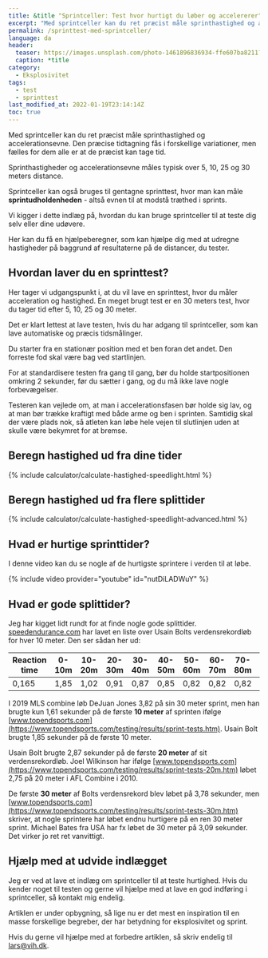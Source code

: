 ```yaml
---
title: &title "Sprintceller: Test hvor hurtigt du løber og accelererer"
excerpt: "Med sprintceller kan du ret præcist måle sprinthastighed og accelerationsevne. Den præcise tidtagning fås i forskellige variationer, men fælles for dem alle er at de præcist kan tage tid."
permalink: /sprinttest-med-sprintceller/
language: da
header:
  teaser: https://images.unsplash.com/photo-1461896836934-ffe607ba8211?ixlib=rb-1.2.1&ixid=MnwxMjA3fDB8MHxwaG90by1wYWdlfHx8fGVufDB8fHx8&auto=format&fit=crop&h=300&w=400&q=10
  caption: *title
category:
  - Eksplosivitet
tags:
  - test
  - sprinttest
last_modified_at: 2022-01-19T23:14:14Z
toc: true
---
```


Med sprintceller kan du ret præcist måle sprinthastighed og accelerationsevne. Den præcise tidtagning fås i forskellige variationer, men fælles for dem alle er at de præcist kan tage tid.

Sprinthastigheder og accelerationsevne måles typisk over 5, 10, 25 og 30 meters distance.

Sprintceller kan også bruges til gentagne sprinttest, hvor man kan måle **sprintudholdenheden** - altså evnen til at modstå træthed i sprints.

Vi kigger i dette indlæg på, hvordan du kan bruge sprintceller til at teste dig selv eller dine udøvere.

Her kan du få en hjælpeberegner, som kan hjælpe dig med at udregne hastigheder på baggrund af resultaterne på de distancer, du tester.

## Hvordan laver du en sprinttest?

Her tager vi udgangspunkt i, at du vil lave en sprinttest, hvor du måler acceleration og hastighed. En meget brugt test er en 30 meters test, hvor du tager tid efter 5, 10, 25 og 30 meter.

Det er klart lettest at lave testen, hvis du har adgang til sprintceller, som kan lave automatiske og præcis tidsmålinger.

Du starter fra en stationær position med et ben foran det andet. Den forreste fod skal være bag ved startlinjen. 

For at standardisere testen fra gang til gang, bør du holde startpositionen omkring 2 sekunder, før du sætter i gang, og du må ikke lave nogle forbevægelser.

Testeren kan vejlede om, at man i accelerationsfasen bør holde sig lav, og at man bør trække kraftigt med både arme og ben i sprinten. Samtidig skal der være plads nok, så atleten kan løbe hele vejen til slutlinjen uden at skulle være bekymret for at bremse.

## Beregn hastighed ud fra dine tider

{% include calculator/calculate-hastighed-speedlight.html %}

## Beregn hastighed ud fra flere splittider

{% include calculator/calculate-hastighed-speedlight-advanced.html %}

## Hvad er hurtige sprinttider?

I denne video kan du se nogle af de hurtigste sprintere i verden til at løbe.

{% include video provider="youtube" id="nutDiLADWuY" %}

## Hvad er gode splittider?

Jeg har kigget lidt rundt for at finde nogle gode splittider. [speedendurance.com](https://speedendurance.com/2008/08/22/usain-bolt-100m-10-meter-splits-and-speed-endurance/) har lavet en liste over Usain Bolts verdensrekordløb for hver 10 meter. Den ser sådan her ud:

| Reaction time | 0-10m | 10-20m | 20-30m | 30-40m | 40-50m | 50-60m | 60-70m | 70-80m | 80-90m | 90-100m | Sluttid |
|-|-|-|-|-|-|-|-|-|-|-|-|
| 0,165 | 1,85 | 1,02 | 0,91 | 0,87 | 0,85 | 0,82 | 0,82 | 0,82 | 0,83 | 0,90 | 9,69 |

I 2019 MLS combine løb DeJuan Jones 3,82 på sin 30 meter sprint, men han brugte kun 1,61 sekunder på de første **10 meter** af sprinten ifølge [www.topendsports.com](https://www.topendsports.com/testing/results/sprint-tests.htm). Usain Bolt brugte 1,85 sekunder på de første 10 meter.

Usain Bolt brugte 2,87 sekunder på de første **20 meter** af sit verdensrekordløb. Joel Wilkinson har ifølge [www.topendsports.com](https://www.topendsports.com/testing/results/sprint-tests-20m.htm) løbet 2,75 på 20 meter i AFL Combine i 2010.

De første **30 meter** af Bolts verdensrekord blev løbet på 3,78 sekunder, men [www.topendsports.com](https://www.topendsports.com/testing/results/sprint-tests-30m.htm) skriver, at nogle sprintere har løbet endnu hurtigere på en ren 30 meter sprint. Michael Bates fra USA har fx løbet de 30 meter på 3,09 sekunder. Det virker jo ret ret vanvittigt.

## Hjælp med at udvide indlægget

Jeg er ved at lave et indlæg om sprintceller til at teste hurtighed. Hvis du kender noget til testen og gerne vil hjælpe med at lave en god indføring i sprintceller, så kontakt mig endelig.

Artiklen er under opbygning, så lige nu er det mest en inspiration til en masse forskellige begreber, der har betydning for eksplosivitet og sprint.

Hvis du gerne vil hjælpe med at forbedre artiklen, så skriv endelig til lars@vih.dk.

